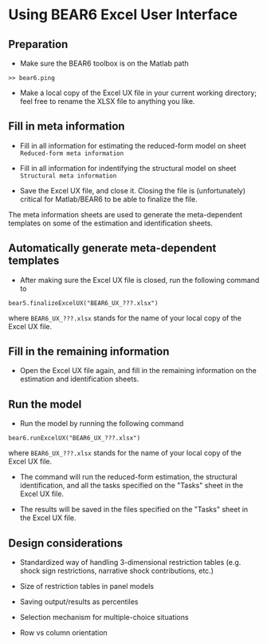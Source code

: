
# Using BEAR6 Excel User Interface


## Preparation


* Make sure the BEAR6 toolbox is on the Matlab path

```
>> bear6.ping
```

* Make a local copy of the Excel UX file in your current working directory; feel free
  to rename the XLSX file to anything you like.


## Fill in meta information

* Fill in all information for estimating the reduced-form model on sheet `Reduced-form meta information` 

* Fill in all information for indentifying the structural model on sheet `Structural meta information` 

* Save the Excel UX file, and close it. Closing the file is (unfortunately)
  critical for Matlab/BEAR6 to be able to finalize the file.

The meta information sheets are used to generate the meta-dependent templates on
some of the estimation and identification sheets.


## Automatically generate meta-dependent templates

* After making sure the Excel UX file is closed, run the following command to 

```
bear5.finalizeExcelUX("BEAR6_UX_???.xlsx")
```

where `BEAR6_UX_???.xlsx` stands for the name of your local copy of the Excel UX file.


## Fill in the remaining information

* Open the Excel UX file again, and fill in the remaining information on the
  estimation and identification sheets.


## Run the model

* Run the model by running the following command

```
bear6.runExcelUX("BEAR6_UX_???.xlsx")
```

where `BEAR6_UX_???.xlsx` stands for the name of your local copy of the Excel UX file.

* The command will run the reduced-form estimation, the structural identification,
  and all the tasks specified on the "Tasks" sheet in the Excel UX
  file.

* The results will be saved in the files specified on the "Tasks"
  sheet in the Excel UX file.


## Design considerations

* Standardized way of handling 3-dimensional restriction tables (e.g. shock sign
  restrictions, narrative shock contributions, etc.)

* Size of restriction tables in panel models

* Saving output/results as percentiles

* Selection mechanism for multiple-choice situations 

* Row vs column orientation

